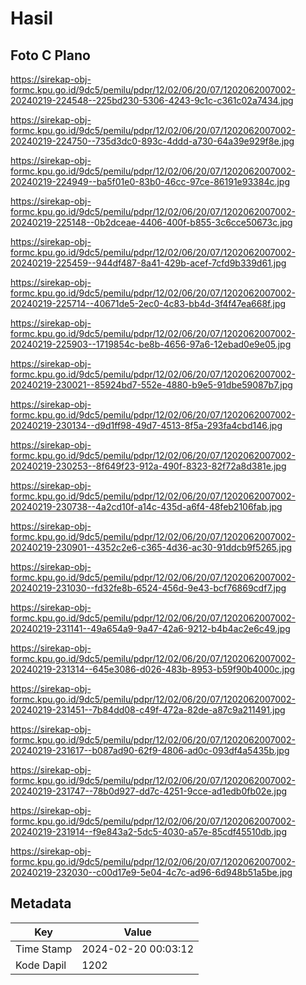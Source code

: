# Hasil

## Foto C Plano

https://sirekap-obj-formc.kpu.go.id/9dc5/pemilu/pdpr/12/02/06/20/07/1202062007002-20240219-224548--225bd230-5306-4243-9c1c-c361c02a7434.jpg

https://sirekap-obj-formc.kpu.go.id/9dc5/pemilu/pdpr/12/02/06/20/07/1202062007002-20240219-224750--735d3dc0-893c-4ddd-a730-64a39e929f8e.jpg

https://sirekap-obj-formc.kpu.go.id/9dc5/pemilu/pdpr/12/02/06/20/07/1202062007002-20240219-224949--ba5f01e0-83b0-46cc-97ce-86191e93384c.jpg

https://sirekap-obj-formc.kpu.go.id/9dc5/pemilu/pdpr/12/02/06/20/07/1202062007002-20240219-225148--0b2dceae-4406-400f-b855-3c6cce50673c.jpg

https://sirekap-obj-formc.kpu.go.id/9dc5/pemilu/pdpr/12/02/06/20/07/1202062007002-20240219-225459--944df487-8a41-429b-acef-7cfd9b339d61.jpg

https://sirekap-obj-formc.kpu.go.id/9dc5/pemilu/pdpr/12/02/06/20/07/1202062007002-20240219-225714--40671de5-2ec0-4c83-bb4d-3f4f47ea668f.jpg

https://sirekap-obj-formc.kpu.go.id/9dc5/pemilu/pdpr/12/02/06/20/07/1202062007002-20240219-225903--1719854c-be8b-4656-97a6-12ebad0e9e05.jpg

https://sirekap-obj-formc.kpu.go.id/9dc5/pemilu/pdpr/12/02/06/20/07/1202062007002-20240219-230021--85924bd7-552e-4880-b9e5-91dbe59087b7.jpg

https://sirekap-obj-formc.kpu.go.id/9dc5/pemilu/pdpr/12/02/06/20/07/1202062007002-20240219-230134--d9d1ff98-49d7-4513-8f5a-293fa4cbd146.jpg

https://sirekap-obj-formc.kpu.go.id/9dc5/pemilu/pdpr/12/02/06/20/07/1202062007002-20240219-230253--8f649f23-912a-490f-8323-82f72a8d381e.jpg

https://sirekap-obj-formc.kpu.go.id/9dc5/pemilu/pdpr/12/02/06/20/07/1202062007002-20240219-230738--4a2cd10f-a14c-435d-a6f4-48feb2106fab.jpg

https://sirekap-obj-formc.kpu.go.id/9dc5/pemilu/pdpr/12/02/06/20/07/1202062007002-20240219-230901--4352c2e6-c365-4d36-ac30-91ddcb9f5265.jpg

https://sirekap-obj-formc.kpu.go.id/9dc5/pemilu/pdpr/12/02/06/20/07/1202062007002-20240219-231030--fd32fe8b-6524-456d-9e43-bcf76869cdf7.jpg

https://sirekap-obj-formc.kpu.go.id/9dc5/pemilu/pdpr/12/02/06/20/07/1202062007002-20240219-231141--49a654a9-9a47-42a6-9212-b4b4ac2e6c49.jpg

https://sirekap-obj-formc.kpu.go.id/9dc5/pemilu/pdpr/12/02/06/20/07/1202062007002-20240219-231314--645e3086-d026-483b-8953-b59f90b4000c.jpg

https://sirekap-obj-formc.kpu.go.id/9dc5/pemilu/pdpr/12/02/06/20/07/1202062007002-20240219-231451--7b84dd08-c49f-472a-82de-a87c9a211491.jpg

https://sirekap-obj-formc.kpu.go.id/9dc5/pemilu/pdpr/12/02/06/20/07/1202062007002-20240219-231617--b087ad90-62f9-4806-ad0c-093df4a5435b.jpg

https://sirekap-obj-formc.kpu.go.id/9dc5/pemilu/pdpr/12/02/06/20/07/1202062007002-20240219-231747--78b0d927-dd7c-4251-9cce-ad1edb0fb02e.jpg

https://sirekap-obj-formc.kpu.go.id/9dc5/pemilu/pdpr/12/02/06/20/07/1202062007002-20240219-231914--f9e843a2-5dc5-4030-a57e-85cdf45510db.jpg

https://sirekap-obj-formc.kpu.go.id/9dc5/pemilu/pdpr/12/02/06/20/07/1202062007002-20240219-232030--c00d17e9-5e04-4c7c-ad96-6d948b51a5be.jpg


## Metadata

| Key        | Value               |
| ---------- | ------------------- |
| Time Stamp | 2024-02-20 00:03:12 |
| Kode Dapil | 1202                |



